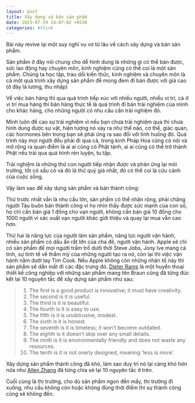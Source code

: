 ```yaml
---
layout: post
title: Xây dựng và bán sản phẩm
date: 2023-07-29 14:07:02 +0530
categories: #think
---
```


Bài này revive lại một suy nghĩ vu vơ từ lâu về cách xây dựng và bán sản phẩm. 

Sản phẩm ở đây nói chung cho dễ hình dung là những gì có thể bán được, sức lao động hay chuyên môn, kinh nghiệm cũng có thể coi là một sản phẩm. Chúng ta học tập, trau dồi kiến thức, kinh nghiệm và chuyên môn là cả một quá trình xây dựng sản phẩm để mong đem đi bán được với giá cao (ở đây là lương, thu nhập)

Về việc bán hàng thì qua quá trình tiếp xúc với nhiều người, nhiều vị trí, cả ở vị trí mua hàng thì bán hàng thực tế là quá trình đi bán trải nghiệm của mình cho khác hàng, cho những người có nhu cầu cần trải nghiệm đó. 

Mình luôn đề cao sự trải nghiệm vì nếu bạn chưa trải nghiệm qua thì chưa hình dung được sự vật, hiện tượng nó xảy ra như thế nào, cơ thể, giác quan, các hormones bên trong bạn sẽ phải ứng ra sao đối với tình huống đó. Quá trình này mọi người đều phải đi qua cả, trong kinh Pháp Hoa cũng có nói và mở rộng ra quan điểm là ai ai cũng có Phật tánh, ai ai cũng có thể trở thành Phật nếu trải qua quá trình rèn luyện, tu tập. 

Trải nghiệm là những thứ con người tiếp nhận được và phản ứng lại môi trường, tốt có xấu có và đó là thứ quý giá nhất, đó có thể coi là cứu cánh của cuộc sống. 

Vậy làm sao để xây dựng sản phẩm và bán thành công: 

Thứ trước nhất vẫn là nhu cầu lớn, sản phẩm có thể nhân rộng, phải chăng người Tàu buôn bán thành công vì họ nhìn thấy được sức mạnh của con số, họ chỉ cần bán giá 1 đồng cho vạn người, không cần bán giá 10 đồng cho 1000 người vì sác xuất vạn người khác giới thiệu và quay lại mua vẫn cao hơn.

Thứ hai là năng lực của người làm sản phẩm, năng lực người vận hành, nhiều sản phẩm có dấu ấn rất lớn của cha đẻ, người vận hành. Apple sẽ chỉ có sản phẩm để mọi người trầm trồ dưới thời Steve Jobs, Jony Ive mang cá tính, sự tinh tế về thẩm mỹ của những người tạo ra nó, còn lại thì việc vận hành nằm dưới tay Tim Cook. Nếu Apple không còn những nhân tố này thì sản phẩm sẽ dần mất đi các đặc trưng đó. [Dieter Rams](https://idesign.vn/eco-art/i-gallery/tom-tat-ve-cuoc-doi-va-su-nghiep-cua-dieter-rams-303485.html) là một huyền thoại thiết kế công nghiệp với những sản phẩm mang tên Braun cũng đã từng đúc kết lại 10 nguyên tắc để xây dựng sản phẩm như sau:

>1. The first is a good product is innovative; it must have creativity.
>2. The second is it is useful.
>3. The third is it is beautiful.
>4. The fourth is it is easy to use.
>5. The fifth is it is unobtrusive, modest.
>6. The sixth is it is honest.
>7. The seventh is it is timeless; it won’t become outdated.
>8. The eighth is it doesn’t skip over any small details.
>9. The ninth is it is environmentally friendly and does not waste any resources.
>10. The tenth is it is not overly designed, meaning ‘less is more’.

Xây dựng sản phẩm thành công đã khó, làm sao duy trì nó lại càng khó hơn nữa như [Allen Zhang](https://blog.wechat.com/2019/03/18/what-is-wechats-dream-wechat-founder-allen-zhang-explains/) đã từng chia sẻ lại 10 nguyên tắc ở trên.

Cuối cùng là thị trường, cho dù sản phẩm ngon đến mấy, thị trường đi xuống, nhu cầu không còn hoặc không đúng thời điểm thì sự thành công cũng sẽ không đến.
